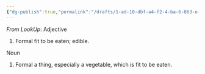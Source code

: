 ```yaml
---
{"dg-publish":true,"permalink":"/drafts/1-ad-10-dbf-a4-f2-4-ba-6-863-e-aae-4-d432-f21-f/","dgHomeLink":true,"dgPassFrontmatter":false}
---
```




*From LookUp*:
Adjective
1.	Formal fit to be eaten; edible.


Noun
1.	Formal a thing, especially a vegetable, which is fit to be eaten.